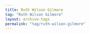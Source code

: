 ```yaml
---
title: Ruth Wilson Gilmore
tag: "Ruth Wilson Gilmore"
layout: archive-tags
permalink: "tag/ruth-wilson-gilmore"
---
```

